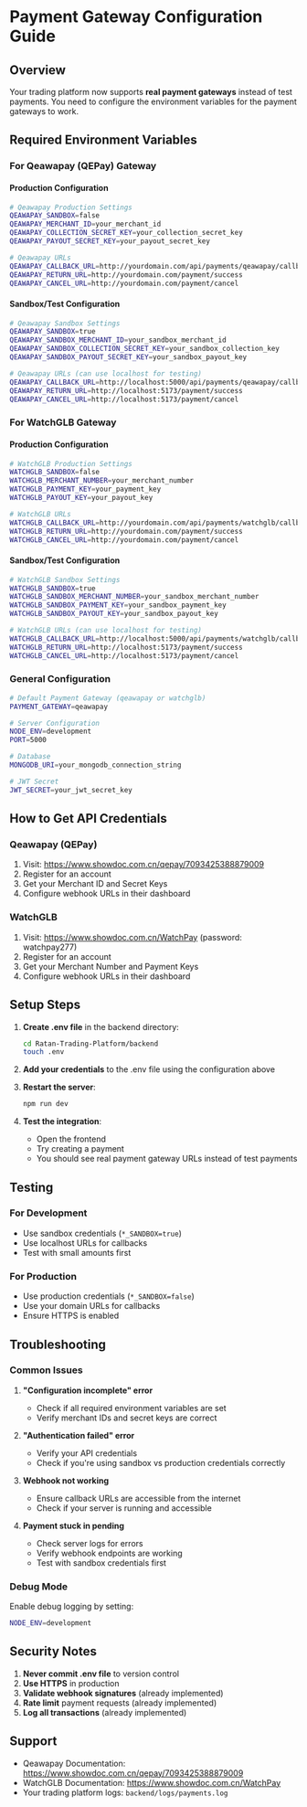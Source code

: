 # Payment Gateway Configuration Guide

## Overview
Your trading platform now supports **real payment gateways** instead of test payments. You need to configure the environment variables for the payment gateways to work.

## Required Environment Variables

### For Qeawapay (QEPay) Gateway

#### Production Configuration
```bash
# Qeawapay Production Settings
QEAWAPAY_SANDBOX=false
QEAWAPAY_MERCHANT_ID=your_merchant_id
QEAWAPAY_COLLECTION_SECRET_KEY=your_collection_secret_key
QEAWAPAY_PAYOUT_SECRET_KEY=your_payout_secret_key

# Qeawapay URLs
QEAWAPAY_CALLBACK_URL=http://yourdomain.com/api/payments/qeawapay/callback
QEAWAPAY_RETURN_URL=http://yourdomain.com/payment/success
QEAWAPAY_CANCEL_URL=http://yourdomain.com/payment/cancel
```

#### Sandbox/Test Configuration
```bash
# Qeawapay Sandbox Settings
QEAWAPAY_SANDBOX=true
QEAWAPAY_SANDBOX_MERCHANT_ID=your_sandbox_merchant_id
QEAWAPAY_SANDBOX_COLLECTION_SECRET_KEY=your_sandbox_collection_key
QEAWAPAY_SANDBOX_PAYOUT_SECRET_KEY=your_sandbox_payout_key

# Qeawapay URLs (can use localhost for testing)
QEAWAPAY_CALLBACK_URL=http://localhost:5000/api/payments/qeawapay/callback
QEAWAPAY_RETURN_URL=http://localhost:5173/payment/success
QEAWAPAY_CANCEL_URL=http://localhost:5173/payment/cancel
```

### For WatchGLB Gateway

#### Production Configuration
```bash
# WatchGLB Production Settings
WATCHGLB_SANDBOX=false
WATCHGLB_MERCHANT_NUMBER=your_merchant_number
WATCHGLB_PAYMENT_KEY=your_payment_key
WATCHGLB_PAYOUT_KEY=your_payout_key

# WatchGLB URLs
WATCHGLB_CALLBACK_URL=http://yourdomain.com/api/payments/watchglb/callback
WATCHGLB_RETURN_URL=http://yourdomain.com/payment/success
WATCHGLB_CANCEL_URL=http://yourdomain.com/payment/cancel
```

#### Sandbox/Test Configuration
```bash
# WatchGLB Sandbox Settings
WATCHGLB_SANDBOX=true
WATCHGLB_SANDBOX_MERCHANT_NUMBER=your_sandbox_merchant_number
WATCHGLB_SANDBOX_PAYMENT_KEY=your_sandbox_payment_key
WATCHGLB_SANDBOX_PAYOUT_KEY=your_sandbox_payout_key

# WatchGLB URLs (can use localhost for testing)
WATCHGLB_CALLBACK_URL=http://localhost:5000/api/payments/watchglb/callback
WATCHGLB_RETURN_URL=http://localhost:5173/payment/success
WATCHGLB_CANCEL_URL=http://localhost:5173/payment/cancel
```

### General Configuration
```bash
# Default Payment Gateway (qeawapay or watchglb)
PAYMENT_GATEWAY=qeawapay

# Server Configuration
NODE_ENV=development
PORT=5000

# Database
MONGODB_URI=your_mongodb_connection_string

# JWT Secret
JWT_SECRET=your_jwt_secret_key
```

## How to Get API Credentials

### Qeawapay (QEPay)
1. Visit: https://www.showdoc.com.cn/qepay/7093425388879009
2. Register for an account
3. Get your Merchant ID and Secret Keys
4. Configure webhook URLs in their dashboard

### WatchGLB
1. Visit: https://www.showdoc.com.cn/WatchPay (password: watchpay277)
2. Register for an account
3. Get your Merchant Number and Payment Keys
4. Configure webhook URLs in their dashboard

## Setup Steps

1. **Create .env file** in the backend directory:
   ```bash
   cd Ratan-Trading-Platform/backend
   touch .env
   ```

2. **Add your credentials** to the .env file using the configuration above

3. **Restart the server**:
   ```bash
   npm run dev
   ```

4. **Test the integration**:
   - Open the frontend
   - Try creating a payment
   - You should see real payment gateway URLs instead of test payments

## Testing

### For Development
- Use sandbox credentials (`*_SANDBOX=true`)
- Use localhost URLs for callbacks
- Test with small amounts first

### For Production
- Use production credentials (`*_SANDBOX=false`)
- Use your domain URLs for callbacks
- Ensure HTTPS is enabled

## Troubleshooting

### Common Issues

1. **"Configuration incomplete" error**
   - Check if all required environment variables are set
   - Verify merchant IDs and secret keys are correct

2. **"Authentication failed" error**
   - Verify your API credentials
   - Check if you're using sandbox vs production credentials correctly

3. **Webhook not working**
   - Ensure callback URLs are accessible from the internet
   - Check if your server is running and accessible

4. **Payment stuck in pending**
   - Check server logs for errors
   - Verify webhook endpoints are working
   - Test with sandbox credentials first

### Debug Mode
Enable debug logging by setting:
```bash
NODE_ENV=development
```

## Security Notes

1. **Never commit .env file** to version control
2. **Use HTTPS** in production
3. **Validate webhook signatures** (already implemented)
4. **Rate limit** payment requests (already implemented)
5. **Log all transactions** (already implemented)

## Support

- Qeawapay Documentation: https://www.showdoc.com.cn/qepay/7093425388879009
- WatchGLB Documentation: https://www.showdoc.com.cn/WatchPay
- Your trading platform logs: `backend/logs/payments.log`
